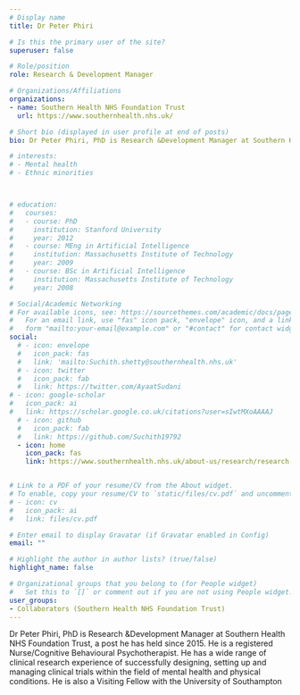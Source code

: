 ```yaml
---
# Display name
title: Dr Peter Phiri

# Is this the primary user of the site?
superuser: false

# Role/position
role: Research & Development Manager

# Organizations/Affiliations
organizations:
- name: Southern Health NHS Foundation Trust
  url: https://www.southernhealth.nhs.uk/

# Short bio (displayed in user profile at end of posts)
bio: Dr Peter Phiri, PhD is Research &Development Manager at Southern Health NHS Foundation Trust, a post he has held since 2015.  He is a registered Nurse/Cognitive Behavioural Psychotherapist. He has a wide range of clinical research experience of successfully designing, setting up and managing clinical trials within the field of mental health and physical conditions. He is also a Visiting Fellow with the University of Southampton.

# interests:
# - Mental health
# - Ethnic minorities



# education:
#   courses:
#   - course: PhD 
#     institution: Stanford University
#     year: 2012
#   - course: MEng in Artificial Intelligence
#     institution: Massachusetts Institute of Technology
#     year: 2009
#   - course: BSc in Artificial Intelligence
#     institution: Massachusetts Institute of Technology
#     year: 2008

# Social/Academic Networking
# For available icons, see: https://sourcethemes.com/academic/docs/page-builder/#icons
#   For an email link, use "fas" icon pack, "envelope" icon, and a link in the
#   form "mailto:your-email@example.com" or "#contact" for contact widget.
social:
  # - icon: envelope
  #   icon_pack: fas
  #   link: 'mailto:Suchith.shetty@southernhealth.nhs.uk'
  # - icon: twitter
  #   icon_pack: fab
  #   link: https://twitter.com/AyaatSudani
# - icon: google-scholar
#   icon_pack: ai
#   link: https://scholar.google.co.uk/citations?user=sIwtMXoAAAAJ
  # - icon: github
  #   icon_pack: fab
  #   link: https://github.com/Suchith19792
  - icon: home
    icon_pack: fas
    link: https://www.southernhealth.nhs.uk/about-us/research/research-and-development


# Link to a PDF of your resume/CV from the About widget.
# To enable, copy your resume/CV to `static/files/cv.pdf` and uncomment the lines below.
# - icon: cv
#   icon_pack: ai
#   link: files/cv.pdf

# Enter email to display Gravatar (if Gravatar enabled in Config)
email: ""

# Highlight the author in author lists? (true/false)
highlight_name: false

# Organizational groups that you belong to (for People widget)
#   Set this to `[]` or comment out if you are not using People widget.
user_groups:
- Collaborators (Southern Health NHS Foundation Trust)
---
```

Dr Peter Phiri, PhD is Research &Development Manager at Southern Health NHS Foundation Trust, a post he has held since 2015.  He is a registered Nurse/Cognitive Behavioural Psychotherapist. He has a wide range of clinical research experience of successfully designing, setting up and managing clinical trials within the field of mental health and physical conditions. He is also a Visiting Fellow with the University of Southampton